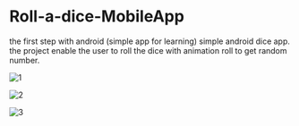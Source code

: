 # Roll-a-dice-MobileApp

the first step with android (simple app for learning)
simple android dice app. the project enable the user to roll the dice with animation roll to get random number.


![1](https://user-images.githubusercontent.com/52586356/105900786-34c03400-6025-11eb-96d1-9e2790ec521a.jpg)



![2](https://user-images.githubusercontent.com/52586356/105900826-3f7ac900-6025-11eb-9e3c-138c53fca6df.jpg)



![3](https://user-images.githubusercontent.com/52586356/105900845-44d81380-6025-11eb-84b0-70a407c56096.jpg)

 